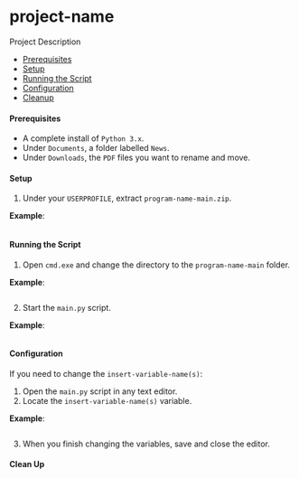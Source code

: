# project-name
Project Description

* [Prerequisites](#prerequisites)
* [Setup](#setup)
* [Running the Script](#running-the-script)
* [Configuration](#configuration)
* [Cleanup](#cleanup)

#### <a name="prerequisites"></a>Prerequisites
* A complete install of `Python 3.x`.
* Under `Documents`, a folder labelled `News`.
* Under `Downloads`, the `PDF` files you want to rename and move.


#### <a name="setup"></a>Setup
1. Under your `USERPROFILE`, extract `program-name-main.zip`.

**Example**:
```
```
#### <a name="running-the-script"></a>Running the Script
1. Open `cmd.exe` and change the directory to the `program-name-main` folder.

**Example**:
```
```
2. Start the `main.py` script.

**Example**:
```
```
#### <a name="configuration"></a>Configuration
If you need to change the `insert-variable-name(s)`:

1. Open the `main.py` script in any text editor.
2. Locate the `insert-variable-name(s)` variable.

**Example**:
```
```
3. When you finish changing the variables, save and close the editor.
#### <a name="cleanup"></a>Clean Up
